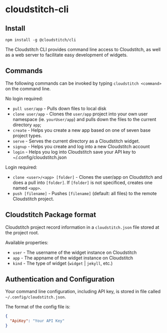 # cloudstitch-cli

## Install

```
npm install -g @cloudstitch/cli
```

The Cloudstitch CLI provides command line access to Cloudstitch, as well as a web server to facilitate easy development of widgets.

## Commands

The following commands can be invoked by typing `cloudstitch <command>` on the command line.

No login required:

* `pull user/app` - Pulls down files to local disk
* `clone user/app` - Clones the `user/app` project into your own user namespace (ie. `yourUser/app`) and pulls down the files to the current directory `app`;
* `create` - Helps you create a new app based on one of seven base project types.
* `serve` - Serves the current directory as a Cloudstitch widget.
* `signup` - Helps you create and log into a new Cloudstitch account
* `login` - Helps you log into Cloudstitch save your API key to ~/.config/cloudstitch.json
 
Login required:

* `clone <user>/<app> [folder]` - Clones the user/app on Cloudstitch and does a pull into `[folder]`. If `[folder]` is not specificed, creates one named `<app>`. 
* `push [filename]` - Pushes `[filename]` (default: all files) to the remote Cloudstitch project.

## Cloudstitch Package format 

Cloudstitch project record information in a `cloudstitch.json` file stored at the project root.

Available properties:

* `user` - The username of the widget instance on Cloudstitch
* `app` - The appname of the widget instance on Cloudstitch
* `kind` - The type of widget (`widget` | `jekyll`, etc.)

## Authentication and Configuration

Your command line configuration, including API key, is stored in file called `~/.config/cloudstitch.json`.

The format of the config file is:

```json
{
  "ApiKey": "Your API Key"
}
```
